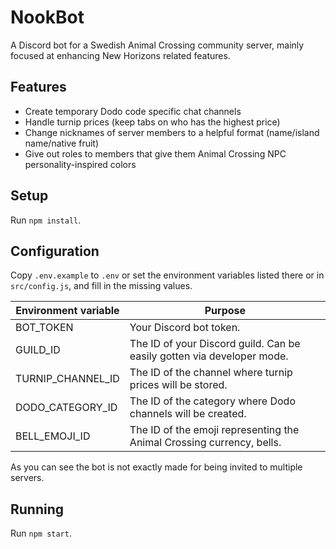 # NookBot

A Discord bot for a Swedish Animal Crossing community server, mainly
focused at enhancing New Horizons related features.

## Features

* Create temporary Dodo code specific chat channels
* Handle turnip prices (keep tabs on who has the highest price)
* Change nicknames of server members to a helpful format (name/island name/native fruit)
* Give out roles to members that give them Animal Crossing NPC personality-inspired colors

## Setup

Run `npm install`.

## Configuration

Copy `.env.example` to `.env` or set the environment variables listed there
or in `src/config.js`, and fill in the missing values.

| Environment variable | Purpose                                                                |
|----------------------|------------------------------------------------------------------------|
| BOT_TOKEN            | Your Discord bot token.                                                |
| GUILD_ID             | The ID of your Discord guild. Can be easily gotten via developer mode. |
| TURNIP_CHANNEL_ID    | The ID of the channel where turnip prices will be stored.              |
| DODO_CATEGORY_ID     | The ID of the category where Dodo channels will be created.            |
| BELL_EMOJI_ID        | The ID of the emoji representing the Animal Crossing currency, bells.  |

As you can see the bot is not exactly made for being invited to multiple servers.

## Running

Run `npm start`.